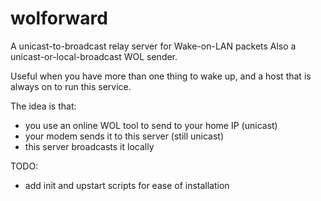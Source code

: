 # wolforward

A unicast-to-broadcast relay server for Wake-on-LAN packets
Also a unicast-or-local-broadcast WOL sender.

Useful when you have 
more than one thing to wake up,
and a host that is always on to run this service.

The idea is that:
- you use an online WOL tool to send to your home IP (unicast)
- your modem sends it to this server (still unicast)
- this server broadcasts it locally

TODO: 
- add init and upstart scripts for ease of installation
